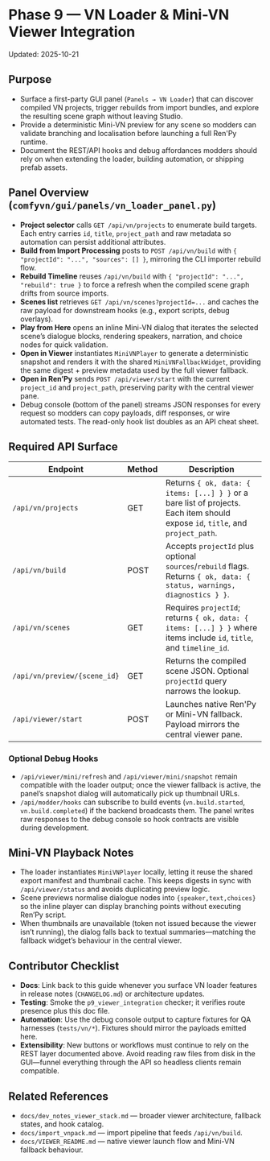 # Phase 9 — VN Loader & Mini-VN Viewer Integration

Updated: 2025-10-21

## Purpose
- Surface a first-party GUI panel (`Panels → VN Loader`) that can discover compiled VN projects, trigger rebuilds from import bundles, and explore the resulting scene graph without leaving Studio.
- Provide a deterministic Mini-VN preview for any scene so modders can validate branching and localisation before launching a full Ren'Py runtime.
- Document the REST/API hooks and debug affordances modders should rely on when extending the loader, building automation, or shipping prefab assets.

## Panel Overview (`comfyvn/gui/panels/vn_loader_panel.py`)
- **Project selector** calls `GET /api/vn/projects` to enumerate build targets. Each entry carries `id`, `title`, `project_path` and raw metadata so automation can persist additional attributes.
- **Build from Import Processing** posts to `POST /api/vn/build` with `{ "projectId": "...", "sources": [] }`, mirroring the CLI importer rebuild flow.
- **Rebuild Timeline** reuses `/api/vn/build` with `{ "projectId": "...", "rebuild": true }` to force a refresh when the compiled scene graph drifts from source imports.
- **Scenes list** retrieves `GET /api/vn/scenes?projectId=...` and caches the raw payload for downstream hooks (e.g., export scripts, debug overlays).
- **Play from Here** opens an inline Mini-VN dialog that iterates the selected scene’s dialogue blocks, rendering speakers, narration, and choice nodes for quick validation.
- **Open in Viewer** instantiates `MiniVNPlayer` to generate a deterministic snapshot and renders it with the shared `MiniVNFallbackWidget`, providing the same digest + preview metadata used by the full viewer fallback.
- **Open in Ren’Py** sends `POST /api/viewer/start` with the current `project_id` and `project_path`, preserving parity with the central viewer pane.
- Debug console (bottom of the panel) streams JSON responses for every request so modders can copy payloads, diff responses, or wire automated tests. The read-only hook list doubles as an API cheat sheet.

## Required API Surface
| Endpoint | Method | Description |
|----------|--------|-------------|
| `/api/vn/projects` | GET | Returns `{ ok, data: { items: [...] } }` or a bare list of projects. Each item should expose `id`, `title`, and `project_path`. |
| `/api/vn/build` | POST | Accepts `projectId` plus optional `sources`/`rebuild` flags. Returns `{ ok, data: { status, warnings, diagnostics } }`. |
| `/api/vn/scenes` | GET | Requires `projectId`; returns `{ ok, data: { items: [...] } }` where items include `id`, `title`, and `timeline_id`. |
| `/api/vn/preview/{scene_id}` | GET | Returns the compiled scene JSON. Optional `projectId` query narrows the lookup. |
| `/api/viewer/start` | POST | Launches native Ren'Py or Mini-VN fallback. Payload mirrors the central viewer pane. |

### Optional Debug Hooks
- `/api/viewer/mini/refresh` and `/api/viewer/mini/snapshot` remain compatible with the loader output; once the viewer fallback is active, the panel’s snapshot dialog will automatically pick up thumbnail URLs.
- `/api/modder/hooks` can subscribe to build events (`vn.build.started`, `vn.build.completed`) if the backend broadcasts them. The panel writes raw responses to the debug console so hook contracts are visible during development.

## Mini-VN Playback Notes
- The loader instantiates `MiniVNPlayer` locally, letting it reuse the shared export manifest and thumbnail cache. This keeps digests in sync with `/api/viewer/status` and avoids duplicating preview logic.
- Scene previews normalise dialogue nodes into `{speaker,text,choices}` so the inline player can display branching points without executing Ren’Py script.
- When thumbnails are unavailable (token not issued because the viewer isn’t running), the dialog falls back to textual summaries—matching the fallback widget’s behaviour in the central viewer.

## Contributor Checklist
- **Docs**: Link back to this guide whenever you surface VN loader features in release notes (`CHANGELOG.md`) or architecture updates.
- **Testing**: Smoke the `p9_viewer_integration` checker; it verifies route presence plus this doc file.
- **Automation**: Use the debug console output to capture fixtures for QA harnesses (`tests/vn/*`). Fixtures should mirror the payloads emitted here.
- **Extensibility**: New buttons or workflows must continue to rely on the REST layer documented above. Avoid reading raw files from disk in the GUI—funnel everything through the API so headless clients remain compatible.

## Related References
- `docs/dev_notes_viewer_stack.md` — broader viewer architecture, fallback states, and hook catalog.
- `docs/import_vnpack.md` — import pipeline that feeds `/api/vn/build`.
- `docs/VIEWER_README.md` — native viewer launch flow and Mini-VN fallback behaviour.
